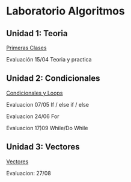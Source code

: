 # Laboratorio Algoritmos

## Unidad 1: Teoria

[Primeras Clases](PrimerosPasos)

Evaluación 15/04 Teoria y practica

## Unidad 2: Condicionales


[Condicionales y Loops](https://github.com/Linkinshura/LaboratorioAlgoritmos/tree/main/CondicionalesYLoops)

Evaluacion 07/05 If / else if / else

Evaluacion  24/06 For

Evaluacion 17)09 While/Do While

## Unidad 3: Vectores

[Vectores](https://github.com/Linkinshura/LaboratorioAlgoritmos/tree/main/Vectores)

Evaluacion: 27/08
